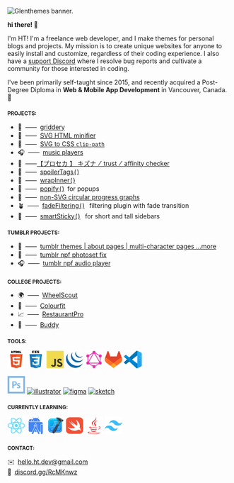 ![Glenthemes banner.](https://64.media.tumblr.com/5e315e357bfd650a487c95d83734f5de/d84fbc232a75465a-10/s2048x3072/5d4e5acd66b2fb82569c6657659df862330689fa.png)

**hi there! 🤗**

I'm HT! I'm a freelance web developer, and I make themes for personal blogs and projects. My mission is to create unique websites for anyone to easily install and customize, regardless of their coding experience. I also have a [support Discord](https://discord.gg/RcMKnwz) where I resolve bug reports and cultivate a community for those interested in coding.  

I've been primarily self-taught since 2015, and recently acquired a Post-Degree Diploma in <b>Web & Mobile App Development</b> in Vancouver, Canada. 🍁

<sub>**PROJECTS:**</sub>
* 🍱 ⸺ [griddery](https://github.com/griddery/griddery.github.io#readme)
* 👻 ⸺ [SVG HTML minifier](https://glenthemes.tumblr.com/svg-html-minifier)
* 🔸 ⸺ [SVG to CSS `clip-path`](https://jsfiddle.net/glenthemes/u92jdb0L/show)
* 🎧 ⸺ [music players](//glenthemes.tumblr.com/tagged/my-music-player)
* 🥁 ⸺[【プロセカ 】 キズナ ⁄ trust ⁄ affinity checker](//jsfiddle.net/glenthemes/1nfs7eLd/show)
* 🫣 ⸺ [spoilerTags&hairsp;(&hairsp;)](//github.com/glenthemes/spoilerTags#readme)
* 🎁 ⸺ [wrapInner&hairsp;(&hairsp;)](//gitlab.com/js-wrapinner/i)
* 📮 ⸺ [popify&hairsp;(&hairsp;)](https://gitlab.com/popify/i)&ensp;for popups<!--* 🔍 ⸺ [searchbar with custom search suggestions](https://gitlab.com/search-dropdown/i) (unreleased 🚧)-->
* 🔁 ⸺ [non-SVG circular progress graphs](https://gitlab.com/circle-graph/s)<!-- https://github.com/glenthemes/search-dropdown --><!-- * 🎼 ⸺ [quick music player with slider](https://gitlab.com/quick-music-player/q) (in progress 🚧) -->
* 🪴 ⸺ [fadeFiltering&hairsp;(&hairsp;)](//gitlab.com/fade-filtering/s)&ensp; filtering plugin with fade transition
* 🌿 ⸺ [smartSticky&hairsp;(&hairsp;)](//gitlab.com/smart-sticky/i)&ensp; for short and tall sidebars

<sub>**TUMBLR PROJECTS:**</sub>
* 🥃 ⸺ [tumblr themes | about pages | multi-character pages ...more](//glenthemes.tumblr.com/portfolio)
* 📸 ⸺ [tumblr npf photoset fix](https://github.com/npf-images-v3/npf-images-v3.github.io/blob/main/WELCOME.md)
* 🎧 ⸺ [tumblr npf audio player](https://gitlab.com/tmblr-npf-audio/s/-/blob/main/README.md)

<sub>**COLLEGE PROJECTS:**</sub>
* 🌍 ⸺ [WheelScout](//dub.sh/WheelScout)
* 🌈 ⸺ [Colourfit](//dub.sh/colourfit)
* 📈 ⸺ [RestaurantPro](//dub.sh/restaurantPro)
* 🤝 ⸺ [Buddy](//dub.sh/buddy-2022)

<sub>**TOOLS:**</sub>
<!-- https://github.com/devicons/devicon/tree/master/icons -->
<a href="https://www.w3.org/html/" target="_blank" rel="noreferrer"> <img src="https://raw.githubusercontent.com/devicons/devicon/master/icons/html5/html5-original-wordmark.svg" alt="html5" width="40" height="40"/></a>  <a href="https://www.w3schools.com/css/" target="_blank" rel="noreferrer"><img src="https://raw.githubusercontent.com/devicons/devicon/master/icons/css3/css3-original-wordmark.svg" alt="css3" width="40" height="40"/></a>  <a href="https://developer.mozilla.org/en-US/docs/Web/JavaScript" target="_blank" rel="noreferrer"><img src="https://raw.githubusercontent.com/devicons/devicon/master/icons/javascript/javascript-original.svg" alt="javascript" width="40" height="40"/></a>  <a href="https://jquery.com/" target="_blank" rel="noreferrer"><img src="https://raw.githubusercontent.com/devicons/devicon/master/icons/jquery/jquery-original.svg" alt="javascript" width="40" height="40"/></a> <a href="//www.apollographql.com" target="_blank" rel="noreferrer"> <img src="https://raw.githubusercontent.com/devicons/devicon/master/icons/graphql/graphql-plain.svg" alt="GraphQL" width="40" height="40"/></a> <a href="https://gitlab.com" target="_blank" rel="noreferrer"><img src="https://raw.githubusercontent.com/devicons/devicon/master/icons/gitlab/gitlab-original.svg" alt="gitlab" width="40" height="40"/></a>  <a href="https://code.visualstudio.com" target="_blank" rel="noreferrer"><img src="https://raw.githubusercontent.com/devicons/devicon/master/icons/vscode/vscode-original.svg" alt="visual studio code" width="40" height="40"/></a>

<a href="https://www.photoshop.com/en" target="_blank" rel="noreferrer"><img src="https://raw.githubusercontent.com/devicons/devicon/master/icons/photoshop/photoshop-line.svg" alt="photoshop" width="40" height="40"/></a>  <a href="https://www.adobe.com/in/products/illustrator.html" target="_blank" rel="noreferrer"><img src="https://www.vectorlogo.zone/logos/adobe_illustrator/adobe_illustrator-icon.svg" alt="illustrator" width="40" height="40"/></a>  <a href="https://www.figma.com/" target="_blank" rel="noreferrer"><img src="https://www.vectorlogo.zone/logos/figma/figma-icon.svg" alt="figma" width="40" height="40"/></a>  <a href="https://www.sketch.com/" target="_blank" rel="noreferrer"> <img src="https://www.vectorlogo.zone/logos/sketchapp/sketchapp-icon.svg" alt="sketch" width="40" height="40"/></a>


<sub>**CURRENTLY LEARNING:**</sub>

<a href="https://react.dev" target="_blank" rel="noreferrer"><img src="https://raw.githubusercontent.com/devicons/devicon/master/icons/react/react-original.svg" alt="React" width="40" height="40"/></a> <a href="https://developer.android.com/studio" target="_blank" rel="noreferrer"><img src="https://raw.githubusercontent.com/devicons/devicon/master/icons/androidstudio/androidstudio-plain.svg" alt="Android Studio" width="40" height="40"/></a> <a href="https://developer.apple.com/xcode" target="_blank" rel="noreferrer"><img src="https://raw.githubusercontent.com/devicons/devicon/master/icons/xcode/xcode-original.svg" alt="XCode" width="40" height="40"/></a> <a href="https://developer.apple.com/swift" target="_blank" rel="noreferrer"> <img src="https://raw.githubusercontent.com/devicons/devicon/master/icons/swift/swift-original.svg" alt="Swift" width="40" height="40"/></a> <a href="https://www.java.com/en/" target="_blank" rel="noreferrer"> <img src="https://raw.githubusercontent.com/devicons/devicon/master/icons/java/java-plain.svg" alt="Java" width="40" height="40"/></a> <a href="https://tailwindcss.com/" target="_blank" rel="noreferrer"> <img src="https://raw.githubusercontent.com/devicons/devicon/master/icons/tailwindcss/tailwindcss-plain.svg" alt="Tailwind CSS" width="40" height="40"/></a>

<sub>**CONTACT:**</sub>

:envelope:&ensp;[hello.ht.dev@gmail.com](mailto:hello.ht.dev@gmail.com)  
:memo:&ensp;[discord.gg/RcMKnwz](https://discord.gg/RcMKnwz)

